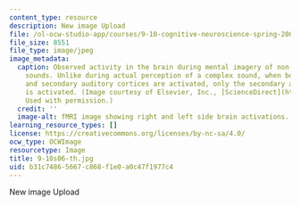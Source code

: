 ```yaml
---
content_type: resource
description: New image Upload
file: /ol-ocw-studio-app/courses/9-10-cognitive-neuroscience-spring-2006/b31c74865667c868f1e0a0c47f1977c4_9-10s06-th.jpg
file_size: 8551
file_type: image/jpeg
image_metadata:
  caption: Observed activity in the brain during mental imagery of non-musical, complex
    sounds. Unlike during actual perception of a complex sound, when both the primary
    and secondary auditory cortices are activated, only the secondary auditory cortex
    is activated. (Image courtesy of Elsevier, Inc., [ScienceDirect](http://www.sciencedirect.com/).
    Used with permission.)
  credit: ''
  image-alt: fMRI image showing right and left side brain activations.
learning_resource_types: []
license: https://creativecommons.org/licenses/by-nc-sa/4.0/
ocw_type: OCWImage
resourcetype: Image
title: 9-10s06-th.jpg
uid: b31c7486-5667-c868-f1e0-a0c47f1977c4
---
```

New image Upload